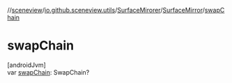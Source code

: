 //[sceneview](../../../../index.md)/[io.github.sceneview.utils](../../index.md)/[SurfaceMirorer](../index.md)/[SurfaceMirror](index.md)/[swapChain](swap-chain.md)

# swapChain

[androidJvm]\
var [swapChain](swap-chain.md): SwapChain?
